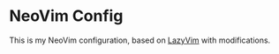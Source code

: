 # NeoVim Config

This is my NeoVim configuration, based on
[LazyVim](https://github.com/LazyVim/LazyVim) with modifications.
